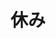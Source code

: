 ---
title: 休み
description: 休息、休假
kana: やすみ
pronunciation: yasumi
tone: 平板型
type: 名词
pubDate: 2024-07-01 00:00:01
---